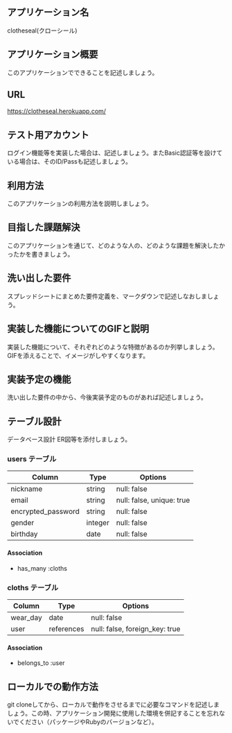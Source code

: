 ## アプリケーション名
clotheseal(クローシール)

## アプリケーション概要	
このアプリケーションでできることを記述しましょう。

## URL	
https://clotheseal.herokuapp.com/

## テスト用アカウント	
ログイン機能等を実装した場合は、記述しましょう。またBasic認証等を設けている場合は、そのID/Passも記述しましょう。

## 利用方法	
このアプリケーションの利用方法を説明しましょう。

## 目指した課題解決	
このアプリケーションを通じて、どのような人の、どのような課題を解決したかったかを書きましょう。

## 洗い出した要件	
スプレッドシートにまとめた要件定義を、マークダウンで記述しなおしましょう。

## 実装した機能についてのGIFと説明	
実装した機能について、それぞれどのような特徴があるのか列挙しましょう。GIFを添えることで、イメージがしやすくなります。

## 実装予定の機能	

洗い出した要件の中から、今後実装予定のものがあれば記述しましょう。



## テーブル設計
データベース設計	ER図等を添付しましょう。

### users テーブル

| Column             | Type    | Options                   |
| ------------------ | ------- | ------------------------- |
| nickname           | string  | null: false               |
| email              | string  | null: false, unique: true |
| encrypted_password | string  | null: false               |
| gender             | integer | null: false               |
| birthday           | date    | null: false               |

#### Association

- has_many :cloths


### cloths テーブル

| Column             | Type       | Options                        |
| ------------------ | ---------- | ------------------------------ |
| wear_day           | date       | null: false                    |
| user               | references | null: false, foreign_key: true |

#### Association

- belongs_to :user


## ローカルでの動作方法	
git cloneしてから、ローカルで動作をさせるまでに必要なコマンドを記述しましょう。この時、アプリケーション開発に使用した環境を併記することを忘れないでください（パッケージやRubyのバージョンなど）。
